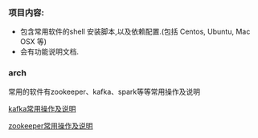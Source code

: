 
### 项目内容:

- 包含常用软件的shell 安装脚本,以及依赖配置.(包括 Centos, Ubuntu, Mac OSX 等)
- 会有功能说明文档.

### arch

常用的软件有zookeeper、kafka、spark等等常用操作及说明

[kafka常用操作及说明](arch/kafka.md) 

[zookeeper常用操作及说明](arch/zookeeper.md) 

